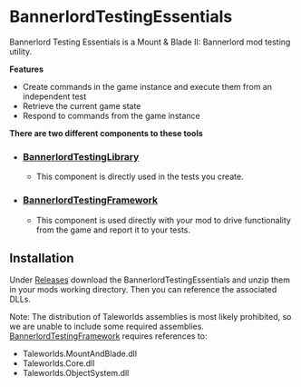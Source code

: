 # BannerlordTestingEssentials
Bannerlord Testing Essentials is a Mount & Blade II: Bannerlord mod testing utility.

**Features**
* Create commands in the game instance and execute them from an independent test
* Retrieve the current game state
* Respond to commands from the game instance


**There are two different components to these tools**

* ### [BannerlordTestingLibrary](https://github.com/Bannerlord-Coop-Team/BannerlordTestingEssentials/wiki/BannerlordTestingLibrary)

  * This component is directly used in the tests you create.

* ### [BannerlordTestingFramework](https://github.com/Bannerlord-Coop-Team/BannerlordTestingEssentials/wiki/BannerlordTestingFramework)

  * This component is used directly with your mod to drive functionality from the game and report it to your tests.

## Installation
Under [Releases](https://github.com/Bannerlord-Coop-Team/BannerlordTestingEssentials/releases) download the BannerlordTestingEssentials and unzip them in your mods working directory. Then you can reference the associated DLLs.

Note: The distribution of Taleworlds assemblies is most likely prohibited, so we are unable to include some required assemblies.<br/>
[BannerlordTestingFramework](https://github.com/Bannerlord-Coop-Team/BannerlordTestingEssentials/wiki/BannerlordTestingFramework) requires references to:
* Taleworlds.MountAndBlade.dll
* Taleworlds.Core.dll
* Taleworlds.ObjectSystem.dll
